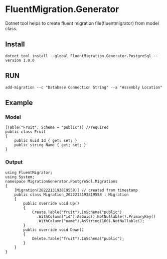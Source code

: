 # FluentMigration.Generator
Dotnet tool helps to create fluent migration file(fluentmigrator) from model class.

## Install 
```
dotnet tool install --global FluentMigration.Generator.PostgreSql --version 1.0.0
```
## RUN
``` 
add-migration --c "Database Connection String" --a "Assembly Location" 
```
## Example
### Model
```
[Table("Fruit", Schema = "public")] //required
public class Fruit
{
    public Guid Id { get; set; }
    public string Name { get; set; }
}
```
### Output
```
using FluentMigrator;
using System;
namespace MigrationGenerator.PostgreSql.Migrations
{
    [Migration(2022213193819558)] // created from timestamp
    public class Migration_2022213193819558 : Migration
    {
        public override void Up()
        {
            Create.Table("fruit").InSchema("public")
              .WithColumn("id").AsGuid().NotNullable().PrimaryKey()
              .WithColumn("name").AsString(100).NotNullable();
        }
        public override void Down()
        {
            Delete.Table("fruit").InSchema("public");
        }
    }
}
```


